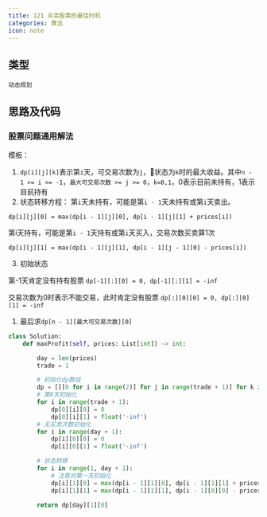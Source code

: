 ```yaml
---
title: 121 买卖股票的最佳时机
categories: 算法
icon: note
---
```


## 类型

`动态规划`

## 思路及代码

### 股票问题通用解法

模板：

1. `dp[i][j][k]`表示第`i`天，可交易次数为`j`，状态为`k`时的最大收益。其中`n - 1 >= i >= -1`，`最大可交易次数 >= j >= 0`，`k=0,1`，0表示目前未持有，1表示目前持有
2. 状态转移方程：
第`i`天未持有，可能是第`i - 1`天未持有或第`i`天卖出。

`dp[i][j][0] = max(dp[i - 1][j][0], dp[i - 1][j][1] + prices[i])`

第i天持有，可能是第`i - 1`天持有或第`i`天买入，交易次数买卖算1次

`dp[i][j][1] = max(dp[i - 1][j][1], dp[i - 1][j - 1][0] - prices[i])`

3. 初始状态

第-1天肯定没有持有股票
`dp[-1][:][0] = 0, dp[-1][:][1] = -inf`

交易次数为0时表示不能交易，此时肯定没有股票
`dp[:][0][0] = 0, dp[:][0][1] = -inf`

1. 最后求`dp[n - 1][最大可交易次数][0]`



```python
class Solution:
    def maxProfit(self, prices: List[int]) -> int:

        day = len(prices)
        trade = 1

        # 初始化dp数组
        dp = [[[0 for i in range(2)] for j in range(trade + 1)] for k in range(day + 1)]
        # 第0天初始化
        for i in range(trade + 1):
            dp[0][i][0] = 0
            dp[0][i][1] = float('-inf')
        # 无买卖次数初始化
        for i in range(day + 1):
            dp[i][0][0] = 0
            dp[i][0][1] = float('-inf')

        # 状态转移
        for i in range(1, day + 1):
            # 注意对第一天初始化
            dp[i][1][0] = max(dp[i - 1][1][0], dp[i - 1][1][1] + prices[i - 1])
            dp[i][1][1] = max(dp[i - 1][1][1], dp[i - 1][0][0] - prices[i - 1])
        
        return dp[day][1][0]
```
